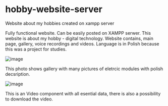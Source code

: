 # hobby-website-server
Website about my hobbies created on xampp server

Fully functional website. Can be easily posted on XAMPP serwer. This website is about my hobby - digital technology. 
Website contains, main page, gallery, voice recordings and videos. Language is in Polish because this was a project for studies.  

![image](https://user-images.githubusercontent.com/44081987/153236753-8a58febf-9a2c-48a9-907b-64a8420b6eae.png)

This photo shows gallery with many pictures of eletrcic modules with polish decsription. 

![image](https://user-images.githubusercontent.com/44081987/153237579-a0038323-a6ff-4092-bdd4-f66552560fbd.png)

This is an Video component with all esential data, there is also a possibility to download the video. 


